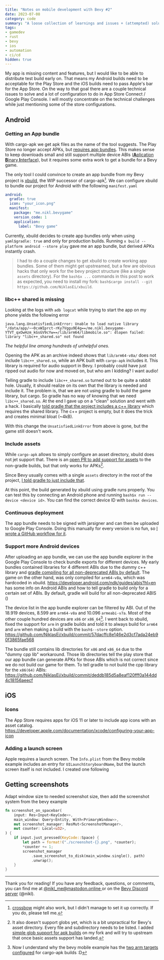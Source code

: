 ```yaml
---
title: "Notes on mobile development with Bevy #2"
date: 2023-07-08
category: code
summary: "A loose collection of learnings and issues + (attempted) solutions. Among others, contains notes on how to shorten the feedback cycle and figure out the correct places to render things on a phone screen."
tags:
- gamedev
- rust
- bevy
- ios
- automation
- ci/cd
hidden: true
---
```


My app is missing content and features, but I would like to be able to distribute test build early on. That means my Android builds need to be acceptable for the Play Store and the iOS builds need to pass Apple's bar for the App Store. On the way to that goal there are a couple technical issues to solve and a lot of configuration to do in App Store Connect / Google Play Console. I will mostly concentrate on the technical challenges while just mentioning some of the store configurations.

## Android

### Getting an App bundle

With cargo-apk we get apk files as the name of the tool suggests. The Play Store no longer accept APKs, but [requires app bundles][app-bundles-only]. This makes sense to keep downloads small and still support multiple device ABIs ([**A**plication **B**inary **I**nterface][abi-wiki]), but it requires some extra work to get a bundle for a Bevy game.

The only tool I could convince to create an app bundle from my Bevy project is [xbuild][xbuild], the WIP successor of cargo-apk[^1]. We can configure xbuild to bundle our project for Android with the following `manifest.yaml`

```yaml
android:
  gradle: true
  icon: "your_icon.png"
  manifest:
    package: "me.nikl.bevygame"
    version_code: 1
    application:
      label: "Bevy game"
```

Currently, xbuild decides to create app bundles only when using `yaml$gradle: true` and only for production builds. Running `x build --platform android --store play` gave me an app bundle, but derived APKs instantly crash.

> I had to do a couple changes to get xbuild to create working app bundles. Some of them might get upstreamed, but a few are obvious hacks that only work for the bevy project structure (like a single `assets` directory). For the `bash$x ...` commands in this post to work as expected, you need to install my fork: `bash$cargo install --git https://github.com/NiklasEi/xbuild`.

### libc++ shared is missing

Looking at the logs with `adb logcat` while trying to start the app on my phone yields the following error
```text
java.lang.UnsatisfiedLinkError: Unable to load native library "/data/app/~~0cxWIprct-rKy7Vggu9E4g==/me.nikl.bevygame-YTVT_qxOwHzm_kGsGV9cYw==/lib/arm64/libmobile.so": dlopen failed: library "libc++_shared.so" not found
```
*The helpful line among hundreds of unhelpful ones.*

Opening the APK as an archive indeed shows that `lib/arm64-v8a/` does not include `libc++_shared.so`, while an APK built with `cargo-apk` includes it. This library is required for audio support in Bevy. I probably could have just ripped out audio for now and moved on, but who am I kidding? I want audio!

Telling gradle to include `libc++_shared.so` turned out to be quite a rabbit hole. Usually, it should realize on its own that the library is needed and include it. The problem is, that we are not using gradle to build the game library, but cargo. So gradle has no way of knowing that we need `libc++_shared.so`. At the end I gave up on a "clean" solution and went with a hack. I basically [told gradle that the project includes a c++ library][xcode-hack-libc-shared] which requires the shared library. The c++ project is empty, but it does the trick and creates minimal bloat (~4kB).

With this change the `UnsatisfiedLinkError` from above is gone, but the game still doesn't work.

### Include assets

While `cargo-apk` allows to simply configure an asset directory, xbuild does not jet support that. There is an [open PR to add support for assets][xbuild-assets-pr] to the non-gradle builds, but that only works for APKs[^2].

Since Bevy usually comes with a single `assets` directory in the root of the project, [I told gradle to just include that][xcode-hack-include-assets].

At this point, the build generated by xbuild using gradle runs properly. You can test this by connecting an Android phone and running `bash$x run --device <device id>`. You can find the correct device ID with `bash$x devices`.

### Continuous deployment

The app bundle needs to be signed with jarsigner and can then be uploaded to Google Play Console. Doing this manually for every version is no fun, so [I wrote a GitHub workflow for it][workflow-android].

### Support more Android devices

After uploading an app bundle, we can use the app bundle explorer in the Google Play Console to check bundle exports for different devices. My early bundles contained libraries for 4 different ABIs due to the dummy c++ library and [gradle compiling for all non-deprecated ABIs by default][gradle-abis]. The game on the other hand, was only compiled for `arm64-v8a`, which was hardcoded in xbuild.
https://developer.android.com/ndk/guides/abis?hl=en has some info on Android ABIs and how to tell gradle to build only for a certain set of ABIs. By default, gradle will build for all non-deprecated ABIS ()

The device list in the app bundle explorer can be filtered by ABI. Out of the 18.919 devices, 8.599 are `arm64-v8a` and 10.096 `armeabi-v7a`. Most of the other couple hundred devices are `x86` or `x86_64`[^3]. I went back to xbuild, fixed the support for `arm` in gradle builds and told it to always build for `arm64` and `arm` when making a build with the `bash$--store` option.  https://github.com/NiklasEi/xbuild/commit/57dacffc8e146e2d3cf7ada24eb90f3865fae568

The bundle still contains lib directories for `x86` and `x86_64` due to the "dummy cpp lib" workaround. Those lib directories tell the play store that our app bundle can generate APKs for those ABIs which is not correct since we do not build our game for them. To tell gradle to not build the cpp library for the `x86(64)` ABIs: https://github.com/NiklasEi/xbuild/commit/deddb185d5a8eaf120fff0a144dd4c18156aeecf


## iOS

### Icons

The App Store requires apps for iOS 11 or later to include app icons with an asset catalog. https://developer.apple.com/documentation/xcode/configuring-your-app-icon

### Adding a launch screen

Apple requires a launch screen. The `Info.plist` from the Bevy mobile example includes an entry for `UILaunchStoryboardName`, but the launch screen itself is not included. I created one following  



## Getting screenshots

Adapt window size to needed screenshot size, then add the screenshot system from the bevy example
```rust
fn screenshot_on_spacebar(
    input: Res<Input<KeyCode>>,
    main_window: Query<Entity, With<PrimaryWindow>>,
    mut screenshot_manager: ResMut<ScreenshotManager>,
    mut counter: Local<u32>,
) {
    if input.just_pressed(KeyCode::Space) {
        let path = format!("./screenshot-{}.png", *counter);
        *counter += 1;
        screenshot_manager
            .save_screenshot_to_disk(main_window.single(), path)
            .unwrap();
    }
}
```

---

Thank you for reading! If you have any feedback, questions, or comments, you can find me at [@nikl_me@mastodon.online ][mastodon] or on the [Bevy Discord server][bevy_discord] (@nikl).

[^1]: [crossbow](https://github.com/dodorare/crossbow) might also work, but I didn't manage to set it up correctly. If you do, please tell me.
[^2]: It also doesn't support globs yet, which is a bit unpractical for Bevy's asset directory. Every file and subdirectory needs to be listed. I added [simple glob support for apk builds][xbuild-fork-support-globs] on my fork and will try to upstream that once basic assets support has landed.
[^3]: Now I understand why the bevy mobile example has the [two arm targets configured](https://github.com/bevyengine/bevy/blob/v0.11.0/examples/mobile/Cargo.toml#L23) for cargo-apk builds :D

[bevy]: https://bevyengine.org/
[mastodon]: https://mastodon.online/@nikl_me
[bevy_discord]: https://discord.gg/bevy
[bevy_game_template]: https://github.com/NiklasEi/bevy_game_template/blob/main/.github/workflows/release-ios-testflight.yaml
[app-bundles-only]: https://android-developers.googleblog.com/2021/06/the-future-of-android-app-bundles-is.html
[xbuild]: https://github.com/rust-mobile/xbuild
[xbuild-fork]: https://github.com/NiklasEi/xbuild
[xbuild-fork-support-globs]: https://github.com/rust-mobile/xbuild/commit/ba8d23a955723fe758ee0d1db49c872292c32e57
[xcode-hack-libc-shared]: https://github.com/NiklasEi/xbuild/commit/a32cdc4300023c81586748b6d8cc9bef6c5e8155
[xcode-hack-include-assets]: https://github.com/NiklasEi/xbuild/commit/a32cdc4300023c81586748b6d8cc9bef6c5e8155#diff-6279764828c50df7615545319f05789a4a73bd72f620f9c6033e7d8d712df8c0R101
[xbuild-assets-pr]: https://github.com/rust-mobile/xbuild/pull/122
[abi-wiki]: https://en.wikipedia.org/wiki/Application_binary_interface
[workflow-android]: https://www.nikl.me/blog/2023/github_workflow_to_publish_android_app/
[workflow-ios]: https://www.nikl.me/blog/2023/github_workflow_to_publish_ios_app/
[gradle-abis]: https://developer.android.com/ndk/guides/abis?hl=en#gradle
